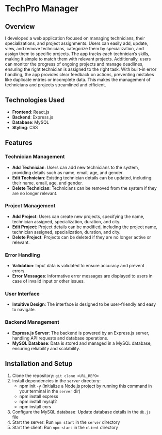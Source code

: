 # TechPro Manager

## Overview
   I developed a web application focused on managing technicians, their specializations, and project assignments. Users can easily add, update, view, and remove technicians, categorize them by specialization, and assign them to specific projects. The app tracks each technician’s skills, making it simple to match them with relevant projects.
   Additionally, users can monitor the progress of ongoing projects and manage deadlines, ensuring the right technician is assigned to the right task. With built-in error handling, the app provides clear feedback on actions, preventing mistakes like duplicate entries or incomplete data. This makes the management of technicians and projects streamlined and efficient.

## Technologies Used
- **Frontend**: React.js
- **Backend**: Express.js
- **Database**: MySQL
- **Styling**: CSS

## Features
### Technician Management
- **Add Technician**: Users can add new technicians to the system, providing details such as name, email, age, and gender.
- **Edit Technician**: Existing technician details can be updated, including their name, email, age, and gender.
- **Delete Technician**: Technicians can be removed from the system if they are no longer relevant.

### Project Management
- **Add Project**: Users can create new projects, specifying the name, technician assigned, specialization, duration, and city.
- **Edit Project**: Project details can be modified, including the project name, technician assigned, specialization, duration, and city.
- **Delete Project**: Projects can be deleted if they are no longer active or relevant.

### Error Handling
- **Validation**: Input data is validated to ensure accuracy and prevent errors.
- **Error Messages**: Informative error messages are displayed to users in case of invalid input or other issues.

### User Interface
- **Intuitive Design**: The interface is designed to be user-friendly and easy to navigate.

### Backend Management
- **Express.js Server**: The backend is powered by an Express.js server, handling API requests and database operations.
- **MySQL Database**: Data is stored and managed in a MySQL database, ensuring reliability and scalability.

## Installation and Setup
1. Clone the repository: `git clone <URL_REPO>`
2. Install dependencies in the `server` directory: 
   - npm init -y (initialize a Node.js project by running this command in your terminal in the `server` dir)
   - npm install express
   - npm install mysql2
   - npm install cors
4. Configure the MySQL database: Update database details in the `db.js` file
5. Start the server: Run `npm start` in the `server` directory
6. Start the client: Run `npm start` in the `client` directory
   
